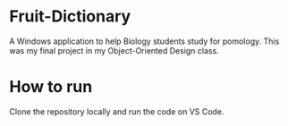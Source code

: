 # Fruit-Dictionary
A Windows application to help Biology students study for pomology. This was my final project in my Object-Oriented Design class.

# How to run
Clone the repository locally and run the code on VS Code.
